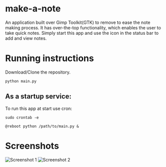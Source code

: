 # make-a-note
An application built over Gimp Toolkit(GTK) to remove to ease the note making process. It has over-the-top functionality, which enables the user to take quick notes. Simply start this app and use the icon in the status bar to add and view notes.

# Running instructions

Download/Clone the repository.

`python main.py`

## As a startup service:
To run this app at start use cron:

`sudo crontab -e`


`@reboot python /path/to/main.py &`

# Screenshots
![Screenshot 1](https://raw.githubusercontent.com/pushkar-anand/make-a-note/master/screenshots/1.png)
![Screenshot 2](https://raw.githubusercontent.com/pushkar-anand/make-a-note/master/screenshots/2.png)
